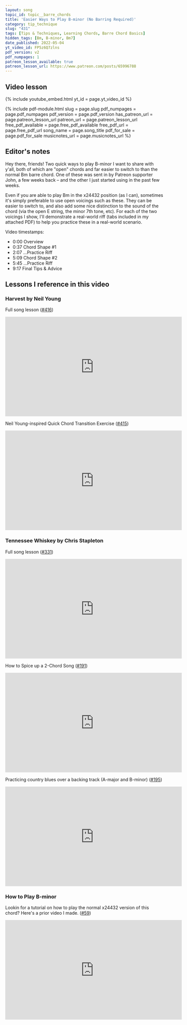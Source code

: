 ```yaml
---
layout: song
topic_id: topic__barre_chords
title: 'Easier Ways to Play B-minor (No Barring Required)'
category: tip_technique
slug: "431"
tags: [Tips & Techniques, Learning Chords, Barre Chord Basics]
hidden_tags: [Bm, B-minor, Bm7]
date_published: 2022-05-04
yt_video_id: FP5z6Q7zlns
pdf_version: v2
pdf_numpages: 1
patreon_lesson_available: true
patreon_lesson_url: https://www.patreon.com/posts/65996788
---
```


<!-- https://youtu.be/FP5z6Q7zlns -->

## Video lesson

{% include youtube_embed.html yt_id = page.yt_video_id %}

{% include pdf-module.html slug = page.slug pdf_numpages = page.pdf_numpages pdf_version = page.pdf_version has_patreon_url = page.patreon_lesson_url patreon_url = page.patreon_lesson_url free_pdf_available = page.free_pdf_available free_pdf_url = page.free_pdf_url song_name = page.song_title pdf_for_sale = page.pdf_for_sale musicnotes_url = page.musicnotes_url %}

## Editor's notes

Hey there, friends! Two quick ways to play B-minor I want to share with y'all, both of which are "open" chords and far easier to switch to than the normal Bm barre chord. One of these was sent in by Patreon supporter John, a few weeks back – and the other I just started using in the past few weeks.

Even if you are able to play Bm in the x24432 position (as I can), sometimes it's simply preferable to use open voicings such as these. They can be easier to switch to, and also add some nice distinction to the sound of the chord (via the open E string, the minor 7th tone, etc). For each of the two voicings I show, I'll demonstrate a real-world riff (tabs included in my attached PDF) to help you practice these in a real-world scenario.

Video timestamps:

- 0:00 Overview
- 0:37 Chord Shape #1
- 2:07 ...Practice Riff
- 5:09 Chord Shape #2
- 5:45 ...Practice Riff
- 9:17 Final Tips & Advice

## Lessons I reference in this video

### Harvest by Neil Young

Full song lesson ([#416](/lessons/416/))

<iframe width="560" height="315" src="https://www.youtube.com/embed/dAXvbG5VxQU" frameborder="0" allow="accelerometer; encrypted-media; gyroscope; picture-in-picture" allowfullscreen></iframe>

Neil Young-inspired Quick Chord Transition Exercise ([#415](/lessons/415/))

<iframe width="560" height="315" src="https://www.youtube.com/embed/PtonIc0sHbo" frameborder="0" allow="accelerometer; encrypted-media; gyroscope; picture-in-picture" allowfullscreen></iframe>

### Tennessee Whiskey by Chris Stapleton

Full song lesson ([#331](/lessons/331/))

<iframe width="560" height="315" src="https://www.youtube.com/embed/DuCGgGYEvz4" frameborder="0" allow="accelerometer; encrypted-media; gyroscope; picture-in-picture" allowfullscreen></iframe>

How to Spice up a 2-Chord Song ([#191](/lessons/191/))

<iframe width="560" height="315" src="https://www.youtube.com/embed/psGJOvgZU-g" frameborder="0" allow="accelerometer; encrypted-media; gyroscope; picture-in-picture" allowfullscreen></iframe>

Practicing country blues over a backing track (A-major and B-minor) ([#195](/lessons/195/))

<iframe width="560" height="315" src="https://www.youtube.com/embed/zMI1W85oLRo" frameborder="0" allow="accelerometer; encrypted-media; gyroscope; picture-in-picture" allowfullscreen></iframe>

### How to Play B-minor

Lookin for a tutorial on how to play the normal x24432 version of this chord? Here's a prior video I made. ([#59](/lessons/59/))

<iframe width="560" height="315" src="https://www.youtube.com/embed/go9KU5MIv0c" frameborder="0" allow="accelerometer; encrypted-media; gyroscope; picture-in-picture" allowfullscreen></iframe>
